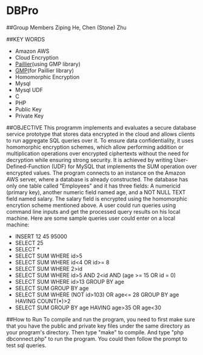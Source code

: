 # DBPro


##Group Members 
  Ziping He, Chen (Stone) Zhu 

##KEY WORDS
  - Amazon AWS
  - Cloud Encryption
  - [Paillier](https://github.com/camillevuillaume/Paillier-GMP)(using GMP library)
  - [GMP](https://gmplib.org/)(for Paillier library)
  - Homomorphic Encryption
  - Mysql
  - Mysql UDF
  - C
  - PHP
  - Public Key
  - Private Key 

##OBJECTIVE
  This programm implements and evaluates a secure database service prototype that stores data encrypted in the cloud and allows clients to run aggregate SQL queries over it. To ensure data confidentiality, it uses homomorphic encryption schemes, which allow performing addition or multiplication operations over encrypted ciphertexts without the need for decryption while ensuring strong security. It is achieved by writing User-Defined-Function (UDF) for MySQL that implements the SUM operation over encrypted values.  The program connects to an instance on the Amazon AWS server, where a database is already constructed. The database has only one table called "Employees" and it has three fields: A numericid (primary key), another numeric field named age, and a NOT NULL TEXT field named salary. The salary field is encrypted using the homomorphic encrytion scheme mentioned above. A user could run queries using command line inputs and get the processed query results on his local machine. 
  Here are some sample queries user could enter on a local machine:
  - INSERT 12 45 95000
  - SELECT 25
  - SELECT *
  - SELECT SUM WHERE id>5
  - SELECT SUM WHERE id<4 OR id>= 8
  - SELECT SUM WHERE 2>id
  - SELECT SUM WHERE id>5 AND 2<id AND (age >= 15 OR id = 0)
  - SELECT SUM WHERE id>13 GROUP BY age
  - SELECT SUM GROUP BY age
  - SELECT SUM WHERE (NOT id>103) OR age<= 28 GROUP BY age HAVING COUNT(*)>2
  - SELECT SUM GROUP BY age HAVING age>35 OR age<30


##How to Run
  To compile and run the program, you need to first make sure that you have the public and private key files under the same directory as your program's directory. Then type "make" to compile. And type "php dbconnect.php" to run the program. You could then follow the prompt to test sql queries.

